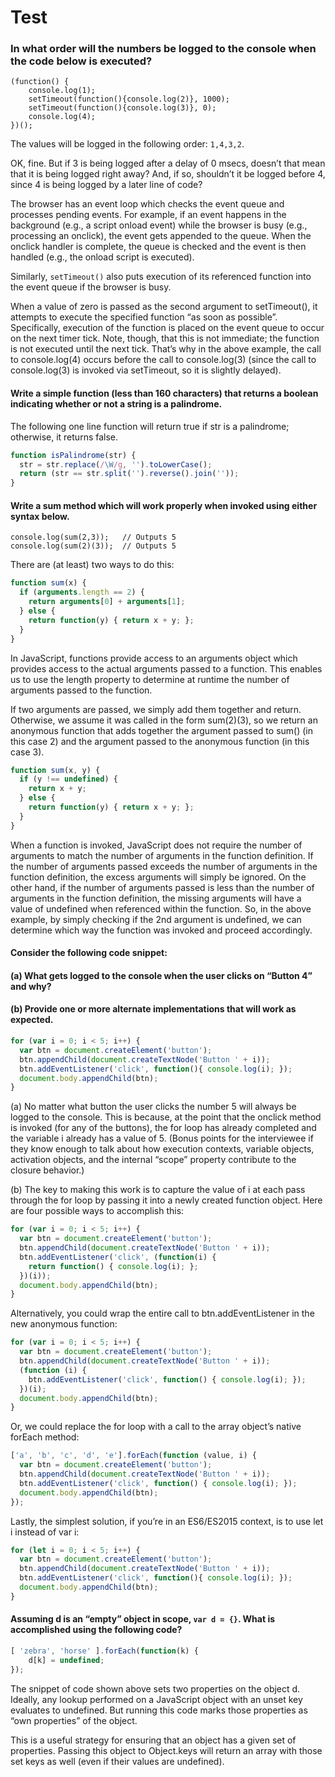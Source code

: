 # Test

### In what order will the numbers be logged to the console when the code below is executed?
```
(function() {
    console.log(1); 
    setTimeout(function(){console.log(2)}, 1000); 
    setTimeout(function(){console.log(3)}, 0); 
    console.log(4);
})();
```
The values will be logged in the following order: `1,4,3,2`.

OK, fine. But if 3 is being logged after a delay of 0 msecs, doesn’t that mean that it is being logged right away? And, if so, shouldn’t it be logged before 4, since 4 is being logged by a later line of code?

The browser has an event loop which checks the event queue and processes pending events. For example, if an event happens in the background (e.g., a script onload event) while the browser is busy (e.g., processing an onclick), the event gets appended to the queue. When the onclick handler is complete, the queue is checked and the event is then handled (e.g., the onload script is executed).

Similarly, `setTimeout()` also puts execution of its referenced function into the event queue if the browser is busy.

When a value of zero is passed as the second argument to setTimeout(), it attempts to execute the specified function “as soon as possible”. Specifically, execution of the function is placed on the event queue to occur on the next timer tick. Note, though, that this is not immediate; the function is not executed until the next tick. That’s why in the above example, the call to console.log(4) occurs before the call to console.log(3) (since the call to console.log(3) is invoked via setTimeout, so it is slightly delayed).

#### Write a simple function (less than 160 characters) that returns a boolean indicating whether or not a string is a palindrome.

The following one line function will return true if str is a palindrome; otherwise, it returns false.

```javascript
function isPalindrome(str) {
  str = str.replace(/\W/g, '').toLowerCase();
  return (str == str.split('').reverse().join(''));
}
```

#### Write a sum method which will work properly when invoked using either syntax below.
```
console.log(sum(2,3));   // Outputs 5
console.log(sum(2)(3));  // Outputs 5
```
There are (at least) two ways to do this:
```javascript
function sum(x) {
  if (arguments.length == 2) {
    return arguments[0] + arguments[1];
  } else {
    return function(y) { return x + y; };
  }
}
```
In JavaScript, functions provide access to an arguments object which provides access to the actual arguments passed to a function. This enables us to use the length property to determine at runtime the number of arguments passed to the function.

If two arguments are passed, we simply add them together and return. Otherwise, we assume it was called in the form sum(2)(3), so we return an anonymous function that adds together the argument passed to sum() (in this case 2) and the argument passed to the anonymous function (in this case 3).

```javascript
function sum(x, y) {
  if (y !== undefined) {
    return x + y;
  } else {
    return function(y) { return x + y; };
  }
}
```
When a function is invoked, JavaScript does not require the number of arguments to match the number of arguments in the function definition. If the number of arguments passed exceeds the number of arguments in the function definition, the excess arguments will simply be ignored. On the other hand, if the number of arguments passed is less than the number of arguments in the function definition, the missing arguments will have a value of undefined when referenced within the function. So, in the above example, by simply checking if the 2nd argument is undefined, we can determine which way the function was invoked and proceed accordingly.

#### Consider the following code snippet:
#### (a) What gets logged to the console when the user clicks on “Button 4” and why?
#### (b) Provide one or more alternate implementations that will work as expected.
```javascript
for (var i = 0; i < 5; i++) {
  var btn = document.createElement('button');
  btn.appendChild(document.createTextNode('Button ' + i));
  btn.addEventListener('click', function(){ console.log(i); });
  document.body.appendChild(btn);
}
```

(a) No matter what button the user clicks the number 5 will always be logged to the console. This is because, at the point that the onclick method is invoked (for any of the buttons), the for loop has already completed and the variable i already has a value of 5. (Bonus points for the interviewee if they know enough to talk about how execution contexts, variable objects, activation objects, and the internal “scope” property contribute to the closure behavior.)

(b) The key to making this work is to capture the value of i at each pass through the for loop by passing it into a newly created function object. Here are four possible ways to accomplish this:

```javascript
for (var i = 0; i < 5; i++) {
  var btn = document.createElement('button');
  btn.appendChild(document.createTextNode('Button ' + i));
  btn.addEventListener('click', (function(i) {
    return function() { console.log(i); };
  })(i));
  document.body.appendChild(btn);
}
```
Alternatively, you could wrap the entire call to btn.addEventListener in the new anonymous function:
```javascript
for (var i = 0; i < 5; i++) {
  var btn = document.createElement('button');
  btn.appendChild(document.createTextNode('Button ' + i));
  (function (i) {
    btn.addEventListener('click', function() { console.log(i); });
  })(i);
  document.body.appendChild(btn);
}
```
Or, we could replace the for loop with a call to the array object’s native forEach method:
```javascript
['a', 'b', 'c', 'd', 'e'].forEach(function (value, i) {
  var btn = document.createElement('button');
  btn.appendChild(document.createTextNode('Button ' + i));
  btn.addEventListener('click', function() { console.log(i); });
  document.body.appendChild(btn);
});
```
Lastly, the simplest solution, if you’re in an ES6/ES2015 context, is to use let i instead of var i:
```javascript
for (let i = 0; i < 5; i++) {
  var btn = document.createElement('button');
  btn.appendChild(document.createTextNode('Button ' + i));
  btn.addEventListener('click', function(){ console.log(i); });
  document.body.appendChild(btn);
}
```

#### Assuming d is an “empty” object in scope, `var d = {}`. What is accomplished using the following code?

```javascript
[ 'zebra', 'horse' ].forEach(function(k) {
	d[k] = undefined;
});
```

The snippet of code shown above sets two properties on the object d. Ideally, any lookup performed on a JavaScript object with an unset key evaluates to undefined. But running this code marks those properties as “own properties” of the object.

This is a useful strategy for ensuring that an object has a given set of properties. Passing this object to Object.keys will return an array with those set keys as well (even if their values are undefined).

